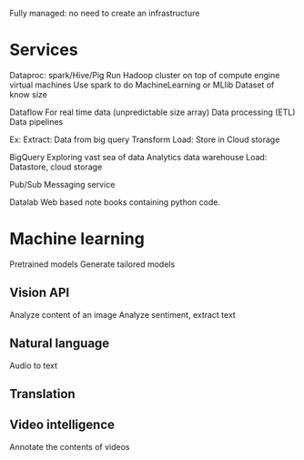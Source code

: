 Fully managed: no need to create an infrastructure

# Services
Dataproc: 
spark/Hive/Pig
Run Hadoop cluster on top of compute engine virtual machines
Use spark to do MachineLearning or MLlib
Dataset of know size

Dataflow
For real time data (unpredictable size array)
Data processing (ETL)
Data pipelines

Ex: 
Extract: Data from big query
Transform
Load: Store in Cloud storage


BigQuery
Exploring vast sea of data
Analytics data warehouse
Load: Datastore, cloud storage

Pub/Sub
Messaging service

Datalab
Web based note books containing python code.


# Machine learning
Pretrained models
Generate tailored models

## Vision API
Analyze content of an image
Analyze sentiment, extract text
## Natural language
Audio to text
## Translation
## Video intelligence
Annotate the contents of videos

